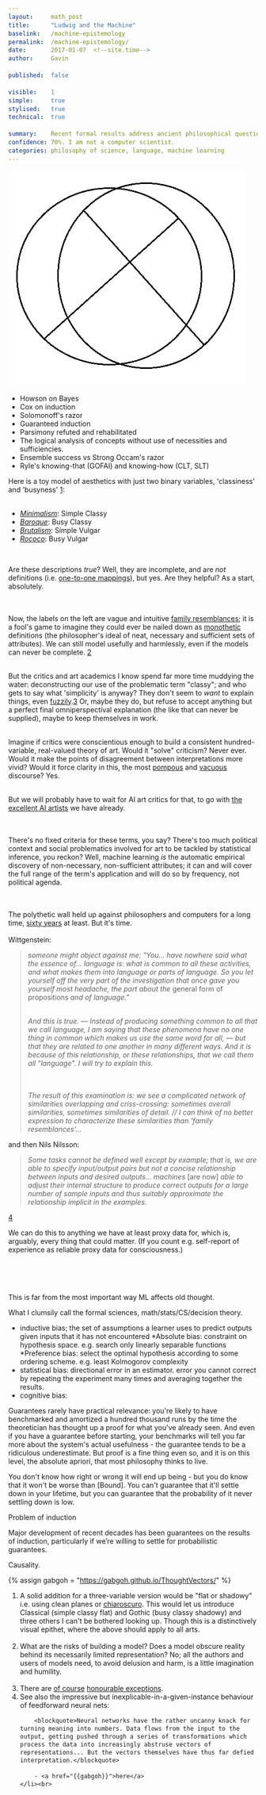 ```yaml
---
layout: 	math_post
title:  	"Ludwig and the Machine"
baselink:	/machine-epistemology
permalink:	/machine-epistemology/
date:   	2017-01-07  <!--site.time-->
author:		Gavin	

published: 	false

visible:	1
simple:		true
stylised:	true
technical:	true

summary:	Recent formal results address ancient philosophical questions, sometimes driving them to irrelevance.
confidence:	70%. I am not a computer scientist.
categories:	philosophy of science, language, machine learning
---
```


<img src="/img/two-var.png" />


<ul>
	<li>Howson on Bayes</li>
	<li>Cox on induction</li>
	<li>Solomonoff's razor</li>
	<li>Guaranteed induction</li>
	<li>Parsimony refuted and rehabilitated</li>
	<li>The logical analysis of concepts without use of necessities and sufficiencies.</li>
	<li>Ensemble success vs Strong Occam's razor</li>
	<li>Ryle's knowing-that (GOFAI) and knowing-how (CLT, SLT)</li>
</ul>

Here is a toy model of aesthetics with just two binary variables, 'classiness' and 'busyness' <a href="#fn:1" id="fnref:1">1</a>:<br><br>

<ul>
<li><a href="http://cdn.freshome.com/wp-content/uploads/2016/01/minimalism-freshome-1.png"><i>Minimalism</i></a>: Simple Classy</li>
<li><i><a href="http://www.hotpress.cz/wp-content/uploads/2015/09/klementinum-praha-0.jpg">Baroque</a></i>: Busy Classy</li>
<li><i><a href="http://googlesightseeing.com/wp-content/ryugyong.jpg">Brutalism</a></i>: Simple Vulgar</li>
<li><i><a href="http://www.macklowegallery.com/images/CMS/Glossary%20of%20Terms/Rococo.jpg">Rococo</a></i>: Busy Vulgar</li>
</ul><br>

Are these descriptions <i>true</i>? Well, they are incomplete, and are <i>not</i> definitions (i.e. <a href="https://en.wikipedia.org/wiki/Injective_function">one-to-one mappings</a>), but yes. Are they helpful? As a start, absolutely. 

<br><br>Now, the labels on the left are vague and intuitive <a href="https://en.wikipedia.org/wiki/Family_resemblance">family resemblances</a>; it is a fool's game to imagine they could ever be nailed down as <a href="http://www.iva.dk/bh/lifeboat_ko/CONCEPTS/monothetic.htm">monothetic</a> definitions (the philosopher's ideal of neat, necessary and sufficient sets of attributes). We can still model usefully and harmlessly, even if the models can never be complete. <a href="#fn:2" id="fnref:2">2</a><br><br>

But the critics and art academics I know spend far more time muddying the water: deconstructing our use of the problematic term "classy"; and who gets to say what 'simplicity' is anyway? They don't seem to <i>want</i> to explain things, even <a href="https://en.wikipedia.org/wiki/Fuzzy_logic">fuzzily</a>.<a href="#fn:3" id="fnref:3">3</a> Or, maybe they do, but refuse to accept anything but a perfect final omniperspectival explanation (the like that can never be supplied), maybe to keep themselves in work.<br /><br />

Imagine if critics were conscientious enough to build a consistent hundred-variable, real-valued theory of art. Would it "solve" criticism? Never ever. Would it make the points of disagreement between interpretations more vivid? Would it force clarity in this, the most <a href="http://www.artybollocks.com/#abg_full">pompous</a> and <a href="https://www.theguardian.com/artanddesign/2013/jan/27/users-guide-international-art-english">vacuous</a> discourse? Yes. <br><br>

But we will probably have to wait for AI art critics for that, to go with <a href="http://prisma-ai.com/">the excellent AI artists</a> we have already. 

<br><br>There's no fixed criteria for these terms, you say? There's too much political context and social problematics involved for art to be tackled by statistical inference, you reckon? Well, machine learning <i>is</i> the automatic empirical discovery of non-necessary, non-sufficient attributes; it can and will cover the full range of the term's application and will do so by frequency, not political agenda. 

<br><br>The polythetic wall held up against philosophers and computers for a long time, <a href="https://en.wikipedia.org/wiki/Philosophical_Investigations">sixty years</a> at least. But it's time.
<br><br>
Wittgenstein:

<blockquote><i>
someone might object against me: "You... have nowhere said what the essence of... language is: what is common to all these activities, and what makes them into language or parts of language.  So you let yourself off the very part of the investigation that once gave you yourself most headache, the part about the </i>general form of propositions<i> and of language."<br><br>

And this is true. &#8212; Instead of producing something common to all that we call language, I am saying that these phenomena have no one thing in common which makes us use the same word for all, &#8212; but that they are related to one another in many different ways. And it is because of this relationship, or these relationships, that we call them
all "language".  I will try to explain this.

<br><br>The result of this examination is: we see a complicated network of similarities overlapping and criss-crossing: sometimes overall similarities, sometimes similarities of detail. // I can think of no better expression to characterize these similarities than 'family resemblances'...</i>
</blockquote>

and then Nils Nilsson:
<blockquote>
<i>Some tasks cannot be defined well except by example; that is, we are
able to specify input/output pairs but not a concise relationship between
inputs and desired outputs... machines</i> [are now] <i>able to adjust
their internal structure to produce correct outputs for a large number of
sample inputs and thus suitably approximate the relationship implicit in the examples.
</i></blockquote><a href="#fn:4" id="fnref:4">4</a>


We can do this to anything we have at least proxy data for, which is, arguably, every thing that could matter. (If you count e.g. self-report of experience as reliable proxy data for consciousness.)

<br><br><br>

<!--  
red /cyan

blue / yellow
-->
This is far from the most important way ML affects old thought.

What I clumsily call the formal sciences, math/stats/CS/decision theory.

* inductive bias; the set of assumptions a learner uses to predict outputs given inputs that it has not encountered
*Absolute bias: constraint on hypothesis space. e.g. search only linearly separable functions
*Preference bias: select the optimal hypothesis according to some ordering scheme. e.g. least Kolmogorov complexity
* statistical bias: directional error in an estimator.  error you cannot correct by repeating the experiment many times and averaging together the results.
* cognitive bias: 


Guarantees rarely have practical relevance: you're likely to have benchmarked and amortized a hundred thousand runs by the time the theoretician has thought up a proof for what you've already seen. And even if you have a guarantee before starting, your benchmarks will tell you far more about the system's actual usefulness - the guarantee tends to be a ridiculous underestimate. But proof is a fine thing even so, and it is on this level, the absolute apriori, that most philosophy thinks to live.

You don't know how right or wrong it will end up being - but you do know that it won't be worse than [Bound]. You can't guarantee that it'll settle down in your lifetime, but you can guarantee that the probability of it never settling down is low.



Problem of induction

Major development of recent decades has been guarantees on the results of induction, particularly if we’re willing to settle for probabilistic guarantees.



Causality.


<!--  -->

{%	assign gabgoh = "https://gabgoh.github.io/ThoughtVectors/"		%}



<!--  -->
<div class="footnotes">
<ol>
    <!-- 1 -->
    <li class="footnote" id="fn:1">
    	A solid addition for a three-variable version would be "flat or shadowy" i.e. using clean planes or <a href="https://en.wikipedia.org/wiki/Chiaroscuro">chiaroscuro</a>. This would let us introduce Classical (simple classy flat) and Gothic (busy classy shadowy) and three others I can't be bothered looking up. Though this is a distinctively visual epithet, where the above should apply to all arts.<br><br>
	</li>
	<li class="footnote" id="fn:2">
	What are the risks of building a model? Does a model obscure reality behind its necessarily limited representation? No; all the authors and users of models need, to avoid delusion and harm, is a little imagination and humility.<br /><br />
	</li>
	<li class="footnote" id="fn:3">
		There are <a href="http://i.imgur.com/Fj5fvUC.jpg">of course</a> <a href="http://www.mcmansionhell.com/post/148605513816/mcmansions-101-what-makes-a-mcmansion-bad">honourable exceptions</a>.
	</li>
    <li class="footnote" id="fn:4">
        See also the impressive but inexplicable-in-a-given-instance behaviour of feedforward neural nets:

		<blockquote>Neural networks have the rather uncanny knack for turning meaning into numbers. Data flows from the input to the output, getting pushed through a series of transformations which process the data into increasingly abstruse vectors of representations... But the vectors themselves have thus far defied interpretation.</blockquote>

		- <a href="{{gabgoh}}">here</a>
    </li><br>
</ol>